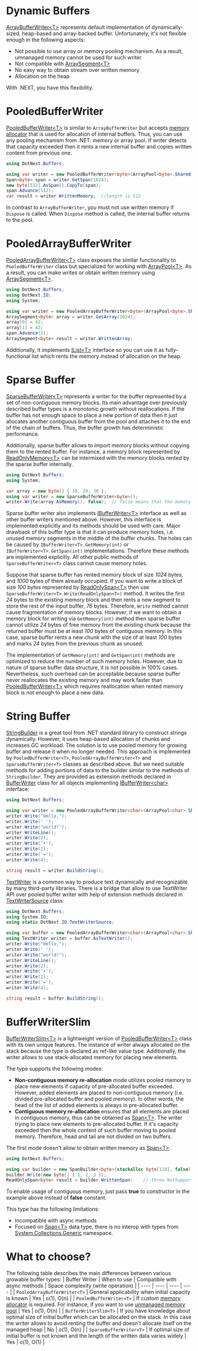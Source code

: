 Dynamic Buffers
====
[ArrayBufferWriter&lt;T&gt;](https://docs.microsoft.com/en-us/dotnet/api/system.buffers.arraybufferwriter-1) represents default implementation of dynamically-sized, heap-based and array-backed buffer. Unfortunately, it's not flexible enough in the following aspects:
* Not possible to use array or memory pooling mechanism. As a result, umnanaged memory cannot be used for such writer.
* Not compatible with [ArraySegment&lt;T&gt;](https://docs.microsoft.com/en-us/dotnet/api/system.arraysegment-1)
* No easy way to obtain stream over written memory
* Allocation on the heap

With .NEXT, you have this flexibility.

# PooledBufferWriter
[PooledBufferWriter&lt;T&gt;](../../api/DotNext.Buffers.PooledBufferWriter-1.yml) is similar to `ArrayBufferWriter` but accepts [memory allocator](../../api/DotNext.Buffers.MemoryAllocator-1.yml) that is used for allocation of internal buffers. Thus, you can use any pooling mechanism from .NET: memory or array pool. If writer detects that capacity exceeded then it rents a new internal buffer and copies written content from previous one. 
```csharp
using DotNext.Buffers;

using var writer = new PooledBufferWriter<byte>(ArrayPool<byte>.Shared.ToAllocator());
Span<byte> span = writer.GetSpan(1024);
new byte[512].AsSpan().CopyTo(span);
span.Advance(512);
var result = writer.WrittenMemory;  //length is 512
```
In contrast to `ArrayBufferWriter`, you must not use written memory if `Dispose` is called. When `Dispose` method is called, the internal buffer returns to the pool.

# PooledArrayBufferWriter
[PooledArrayBufferWriter&lt;T&gt;](../../api/DotNext.Buffers.PooledArrayBufferWriter-1.yml) class exposes the similar functionality to `PooledBufferWriter` class but specialized for working with [ArrayPool&lt;T&gt;](https://docs.microsoft.com/en-us/dotnet/api/system.buffers.arraypool-1). As a result, you can make writes or obtain written memory using [ArraySegment&lt;T&gt;](https://docs.microsoft.com/en-us/dotnet/api/system.arraysegment-1).
```csharp
using DotNext.Buffers;
using DotNext.IO;
using System;

using var writer = new PooledArrayBufferWriter<byte>(ArrayPool<byte>.Shared);
ArraySegment<byte> array = writer.GetArray(1024);
array[0] = 42;
array[1] = 43;
span.Advance(2);
ArraySegment<byte> result = writer.WrittenArray;
```

Additionally, it implements [IList&lt;T&gt;](https://docs.microsoft.com/en-us/dotnet/api/system.collections.generic.ilist-1) interface so you can use it as fully-functional list which rents the memory instead of allocation on the heap.

# Sparse Buffer
[SparseBufferWriter&lt;T&gt;](../../api/DotNext.Buffers.SparseBufferWriter-1.yml) represents a writer for the buffer represented by a set of non-contiguous memory blocks. Its main advantage over previously described buffer types is a monotonic growth without reallocations. If the buffer has not enough space to place a new portion of data then it just allocates another contiguous buffer from the pool and attaches it to the end of the chain of buffers. Thus, the buffer growth has deterministic performance.

Additionally, sparse buffer allows to import memory blocks without copying them to the rented buffer. For instance, a memory block represented by [ReadOnlyMemory&lt;T&gt;](https://docs.microsoft.com/en-us/dotnet/api/system.readonlymemory-1) can be intermixed with the memory blocks rented by the sparse buffer internally.
```csharp
using DotNext.Buffers;
using System;

var array = new byte[] { 10, 20, 30 };
using var writer = new SparseBufferWriter<byte>();
writer.Write(array.AsMemory(), false);  // false means that the memory block must be inserted into sparse buffer as-is without copying its content to the internal buffer
```

Sparse buffer writer also implements [IBufferWriter&lt;T&gt;](https://docs.microsoft.com/en-us/dotnet/api/system.buffers.ibufferwriter-1) interface as well as other buffer writers mentioned above. However, this interface is implemented explicitly and its methods should be used with care. Major drawback of this buffer type is that it can produce memory holes, i.e. unused memory segments in the middle of the buffer chunks. The holes can be caused by `IBufferWriter<T>.GetMemory(int)` or `IBufferWriter<T>.GetSpan(int)` implementations. Therefore these methods are implemented explicitly. All other public methods of `SparseBufferWriter<T>` class cannot cause memory holes.

Suppose that sparse buffer has rented memory block of size _1024_ bytes, and _1000_ bytes of them already occupied. If you want to write a block of size _100_ bytes represented by [ReadOnlySpan&lt;T&gt;](https://docs.microsoft.com/en-us/dotnet/api/system.readonlyspan-1) then use `SparseBufferWriter<T>.Write(ReadOnlySpan<T>)` method. It writes the first _24_ bytes to the existing memory block and then rents a new segment to store the rest of the input buffer, _76_ bytes. Therefore, `Write` method cannot cause fragmentation of memory blocks. However, if we want to obtain a memory block for writing via `GetMemory(int)` method then sparse buffer cannot utilize _24_ bytes of free memory from the existing chunk because the returned buffer must be at least _100_ bytes of contiguous memory. In this case, sparse buffer rents a new chunk with the size of at least _100_ bytes and marks _24_ bytes from the previous chunk as unused.

The implementation of `GetMemory(int)` and `GetSpan(int)` methods are optimized to reduce the number of such memory holes. However, due to nature of sparse buffer data structure, it is not possible in 100% cases. Nevertheless, such overhead can be acceptable because sparse buffer never reallocates the existing memory and may work faster than [PooledBufferWriter&lt;T&gt;](https://sakno.github.io/dotNext/api/DotNext.Buffers.PooledBufferWriter-1.html) which requires reallocation when rented memory block is not enough to place a new data.

# String Buffer
[StringBuilder](https://docs.microsoft.com/en-us/dotnet/api/system.text.stringbuilder) is a great tool from .NET standard library to construct strings dynamically. However, it uses heap-based allocation of chunks and increases GC workload. The solution is to use pooled memory for growing buffer and release it when no longer needed. This approach is implemented by `PooledBufferWriter<T>`, `PooledArrayBufferWriter<T>` and `SparseBufferWriter<T>` classes as described above. But we need suitable methods for adding portions of data to the builder similar to the methods of `StringBuilder`. They are provided as extension methods declared in [BufferWriter](../../api/DotNext.Buffers.BufferWriter.yml) class for all objects implementing [IBufferWriter&lt;char&gt;](https://docs.microsoft.com/en-us/dotnet/api/system.buffers.ibufferwriter-1) interface:
```csharp
using DotNext.Buffers;

using var writer = new PooledArrayBufferWriter<char>(ArrayPool<char>.Shared);
writer.Write("Hello,");
writer.Write(' ');
writer.Write("world!");
writer.WriteLine();
writer.Write(2);
writer.Write('+');
writer.Write(2);
writer.Write('=');
writer.Write(4);

string result = writer.BuildString();
```

[TextWriter](https://docs.microsoft.com/en-us/dotnet/api/system.io.textwriter) is a common way to produce text dynamically and recognizable by many third-party libraries. There is a bridge that allow to use TextWriter API over pooled buffer writer with help of extension methods declared in [TextWriterSource](../../api/DotNext.IO.TextWriterSource.yml) class:
```csharp
using DotNext.Buffers;
using System.IO;
using static DotNext.IO.TextWriterSource;

using var buffer = new PooledArrayBufferWriter<char>(ArrayPool<char>.Shared);
using TextWriter writer = buffer.AsTextWriter();
writer.Write("Hello,");
writer.Write(' ');
writer.Write("world!");
writer.WriteLine();
writer.Write(2);
writer.Write('+');
writer.Write(2);
writer.Write('=');
writer.Write(4);

string result = buffer.BuildString();
```

# BufferWriterSlim
[BufferWriterSlim&lt;T&gt;](../../api/DotNext.Buffers.BufferWriterSlim-1.yml) is a lightweight version of [PooledBufferWriter&lt;T&gt;](../../api/DotNext.Buffers.PooledBufferWriter-1.yml) class with its own unique features. The instance of writer always allocated on the stack because the type is declared as ref-like value type. Additionally, the writer allows to use stack-allocated memory for placing new elements.

The type supports the following modes:
* **Non-contiguous memory re-allocation** mode utilizes pooled memory to place new elements if capacity of pre-allocated buffer exceeded. However, added elements are placed to non-contiguous memory (i.e. divided pre-allocated buffer and pooled memory). In other words, the head of the list of added elements is always in pre-allocated buffer.
* **Contiguous memory re-allocation** ensures that all elements are placed in contiguous memory, thus can be obtained as [Span&lt;T&gt;](https://docs.microsoft.com/en-us/dotnet/api/system.span-1). The writer trying to place new elements to pre-allocated buffer. If it's capacity exceeded then the whole content of such buffer moving to pooled memory. Therefore, head and tail are not divided on two buffers.


The first mode doesn't allow to obtain written memory as [Span&lt;T&gt;](https://docs.microsoft.com/en-us/dotnet/api/system.span-1).
```csharp
using DotNext.Buffers;

using var builder = new SpanBuilder<byte>(stackalloc byte[128], false); // capacity can be changed at runtime
builder.Write(new byte[] { 1, 2, 3 });
ReadOnlySpan<byte> result = builder.WrittenSpan;    // throw NotSupportedException if the content is in non-contiguous memory
```

To enable usage of contiguous memory, just pass **true** to constructor in the example above instead of **false** constant.

This type has the following limitations:
* Incompatible with async methods
* Focused on [Span&lt;T&gt;](https://docs.microsoft.com/en-us/dotnet/api/system.span-1) data type, there is no interop with types from [System.Collections.Generic](https://docs.microsoft.com/en-us/dotnet/api/system.collections.generic) namespace.

# What to choose?
The following table describes the main differences between various growable buffer types:
| Buffer Writer | When to use | Compatible with async methods | Space complexity (write operation) |
| ---- | ---- | ---- | ---- |
| `PooledArrayBufferWriter<T>` | General applicability when initial capacity is known | Yes | o(1), O(n) |
| `PooledBufferWriter<T>` | If custom [memory allocator](https://sakno.github.io/dotNext/api/DotNext.Buffers.MemoryAllocator-1) is required. For instance, if you want to use [unmanaged memory pool](https://sakno.github.io/dotNext/api/DotNext.Buffers.UnmanagedMemoryPool-1) | Yes | o(1), O(n) |
| `BufferWriterSlim<T>` | If you have knowledge about optimal size of initial buffer which can be allocated on the stack. In this case the writer allows to avoid renting the buffer and doesn't allocate itself on the managed heap | No | o(1), O(n) |
| `SparseBufferWriter<T>` | If optimal size of initial buffer is not known and the length of the written data varies widely | Yes | o(1), O(1) |
